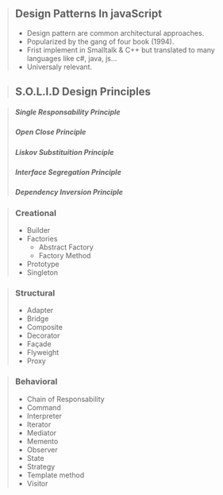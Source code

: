 >## Design Patterns In javaScript
>
> - Design pattern are common architectural approaches.
> - Popularized by the gang of four book (1994).
> - Frist implement in Smalltalk & C++ but translated to many languages like c#, java, js...
> - Universaly relevant.

>## S.O.L.I.D Design Principles

> ##### Single Responsability Principle
> ##### Open Close Principle
> ##### Liskov Substituition Principle
> ##### Interface Segregation Principle
> ##### Dependency Inversion Principle

>### Creational
> - Builder
> - Factories
>   - Abstract Factory
>   - Factory Method
> - Prototype
> - Singleton

>### Structural
> - Adapter
> - Bridge
> - Composite
> - Decorator
> - Façade
> - Flyweight
> - Proxy

>### Behavioral
> - Chain of Responsability
> - Command
> - Interpreter
> - Iterator
> - Mediator
> - Memento
> - Observer
> - State
> - Strategy
> - Template method
> - Visitor